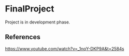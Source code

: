 # FinalProject
Project is in development phase.


## References
https://www.youtube.com/watch?v=_1nqY-DKP9A&t=2584s
